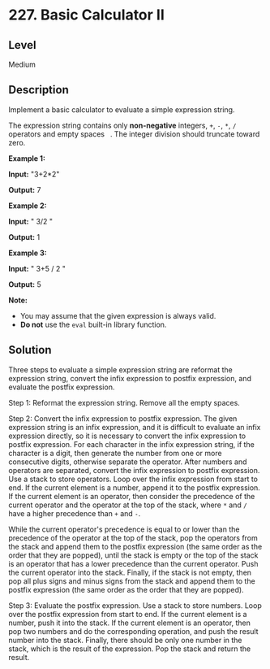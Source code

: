 # 227. Basic Calculator II
## Level
Medium

## Description
Implement a basic calculator to evaluate a simple expression string.

The expression string contains only **non-negative** integers, `+`, `-`, `*`, `/` operators and empty spaces ` `. The integer division should truncate toward zero.

**Example 1:**

**Input:** "3+2*2"

**Output:** 7

**Example 2:**

**Input:** " 3/2 "

**Output:** 1

**Example 3:**

**Input:** " 3+5 / 2 "

**Output:** 5

**Note:**

* You may assume that the given expression is always valid.
* **Do not** use the `eval` built-in library function.

## Solution
Three steps to evaluate a simple expression string are reformat the expression string, convert the infix expression to postfix expression, and evaluate the postfix expression.

Step 1: Reformat the expression string. Remove all the empty spaces.

Step 2: Convert the infix expression to postfix expression. The given expression string is an infix expression, and it is difficult to evaluate an infix expression directly, so it is necessary to convert the infix expression to postfix expression. For each character in the infix expression string, if the character is a digit, then generate the number from one or more consecutive digits, otherwise separate the operator. After numbers and operators are separated, convert the infix expression to postfix expression. Use a stack to store operators. Loop over the infix expression from start to end. If the current element is a number, append it to the postfix expression. If the current element is an operator, then consider the precedence of the current operator and the operator at the top of the stack, where `*` and `/` have a higher precedence than `+` and `-`. 

While the current operator's precedence is equal to or lower than the precedence of the operator at the top of the stack, pop the operators from the stack and append them to the postfix expression (the same order as the order that they are popped), until the stack is empty or the top of the stack is an operator that has a lower precedence than the current operator. Push the current operator into the stack. Finally, if the stack is not empty, then pop all plus signs and minus signs from the stack and append them to the postfix expression (the same order as the order that they are popped).

Step 3: Evaluate the postfix expression. Use a stack to store numbers. Loop over the postfix expression from start to end. If the current element is a number, push it into the stack. If the current element is an operator, then pop two numbers and do the corresponding operation, and push the result number into the stack. Finally, there should be only one number in the stack, which is the result of the expression. Pop the stack and return the result.
